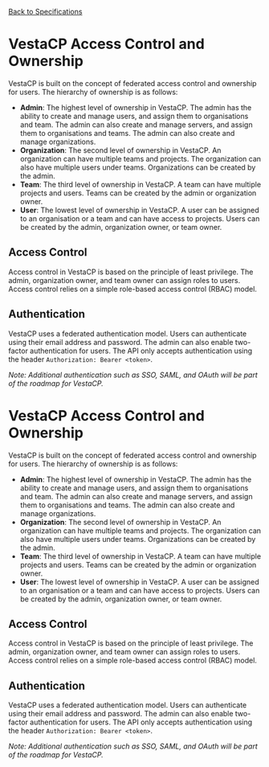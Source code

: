[Back to Specifications](README.md)

# VestaCP Access Control and Ownership
VestaCP is built on the concept of federated access control and ownership for users. The hierarchy of ownership is as follows:
- **Admin**: The highest level of ownership in VestaCP. The admin has the ability to create and manage users, and assign them to organisations and team. The admin can also create and manage servers, and assign them to organisations and teams. The admin can also create and manage organizations.
- **Organization**: The second level of ownership in VestaCP. An organization can have multiple teams and projects. The organization can also have multiple users under teams. Organizations can be created by the admin.
- **Team**: The third level of ownership in VestaCP. A team can have multiple projects and users. Teams can be created by the admin or organization owner.
- **User**: The lowest level of ownership in VestaCP. A user can be assigned to an organisation or a team and can have access to projects. Users can be created by the admin, organization owner, or team owner.

## Access Control
Access control in VestaCP is based on the principle of least privilege. The admin, organization owner, and team owner can assign roles to users. Access control relies on a simple role-based access control (RBAC) model.

## Authentication
VestaCP uses a federated authentication model. Users can authenticate using their email address and password. The admin can also enable two-factor authentication for users. The API only accepts authentication using the header `Authorization: Bearer <token>`.

*Note: Additional authentication such as SSO, SAML, and OAuth will be part of the roadmap for VestaCP.*

# VestaCP Access Control and Ownership
VestaCP is built on the concept of federated access control and ownership for users. The hierarchy of ownership is as follows:
- **Admin**: The highest level of ownership in VestaCP. The admin has the ability to create and manage users, and assign them to organisations and team. The admin can also create and manage servers, and assign them to organisations and teams. The admin can also create and manage organizations.
- **Organization**: The second level of ownership in VestaCP. An organization can have multiple teams and projects. The organization can also have multiple users under teams. Organizations can be created by the admin.
- **Team**: The third level of ownership in VestaCP. A team can have multiple projects and users. Teams can be created by the admin or organization owner.
- **User**: The lowest level of ownership in VestaCP. A user can be assigned to an organisation or a team and can have access to projects. Users can be created by the admin, organization owner, or team owner.

## Access Control
Access control in VestaCP is based on the principle of least privilege. The admin, organization owner, and team owner can assign roles to users. Access control relies on a simple role-based access control (RBAC) model.

## Authentication
VestaCP uses a federated authentication model. Users can authenticate using their email address and password. The admin can also enable two-factor authentication for users. The API only accepts authentication using the header `Authorization: Bearer <token>`.

*Note: Additional authentication such as SSO, SAML, and OAuth will be part of the roadmap for VestaCP.*

